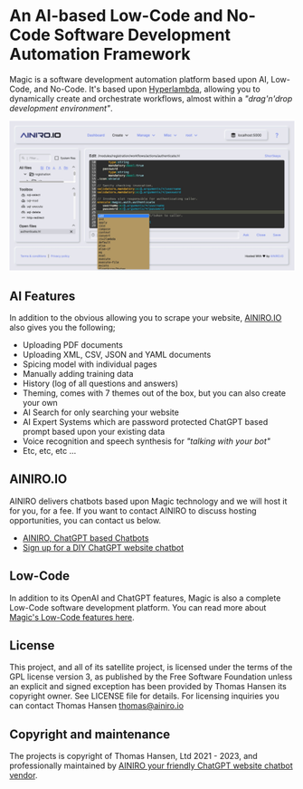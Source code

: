 
# An AI-based Low-Code and No-Code Software Development Automation Framework

Magic is a software development automation platform based upon AI, Low-Code, and No-Code. It's based upon [Hyperlambda](https://docs.ainiro.io/hyperlambda/), allowing you to dynamically create and orchestrate workflows, almost within a _"drag'n'drop development environment"_.

![Editing code in HyperIDE](https://raw.githubusercontent.com/polterguy/polterguy.github.io/master/images/hyper-ide-actions.jpg)

## AI Features

In addition to the obvious allowing you to scrape your website, [AINIRO.IO](https://ainiro.io) also gives you the following;

* Uploading PDF documents
* Uploading XML, CSV, JSON and YAML documents
* Spicing model with individual pages
* Manually adding training data
* History (log of all questions and answers)
* Theming, comes with 7 themes out of the box, but you can also create your own
* AI Search for only searching your website
* AI Expert Systems which are password protected ChatGPT based prompt based upon your existing data
* Voice recognition and speech synthesis for _"talking with your bot"_
* Etc, etc, etc ...

## AINIRO.IO

AINIRO delivers chatbots based upon Magic technology and we will host it for you, for a fee. If you want to contact AINIRO to discuss hosting opportunities, you can contact us below.

* [AINIRO, ChatGPT based Chatbots](https://ainiro.io/contact-us#demo)
* [Sign up for a DIY ChatGPT website chatbot](https://ainiro.io/blog/how-to-get-chatgpt-on-your-website)

## Low-Code

In addition to its OpenAI and ChatGPT features, Magic is also a complete Low-Code software development platform. You can read more about [Magic's Low-Code features here](https://polterguy.github.io).

## License

This project, and all of its satellite project, is licensed under the terms of the GPL license version 3, as published by the Free Software Foundation unless an explicit and signed exception has been provided by Thomas Hansen its copyright owner. See LICENSE file for details. For licensing inquiries you can contact Thomas Hansen thomas@ainiro.io

## Copyright and maintenance

The projects is copyright of Thomas Hansen, Ltd 2021 - 2023, and professionally maintained by [AINIRO your friendly ChatGPT website chatbot vendor](https://ainiro.io).
